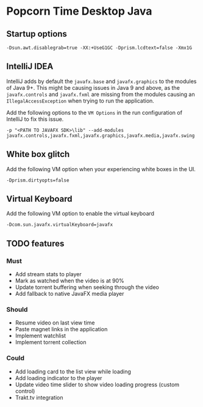 # Popcorn Time Desktop Java

## Startup options

    -Dsun.awt.disablegrab=true -XX:+UseG1GC -Dprism.lcdtext=false -Xmx1G
    
## IntelliJ IDEA

IntelliJ adds by default the `javafx.base` and `javafx.graphics` to the modules of Java 9+.
This might be causing issues in Java 9 and above, as the `javafx.controls` and `javafx.fxml` are 
missing from the modules causing an `IllegalAccessException` when trying to run the application.

Add the following options to the `VM Options` in the run configuration of IntelliJ to fix this issue. 

    -p "<PATH TO JAVAFX SDK>\lib" --add-modules javafx.controls,javafx.fxml,javafx.graphics,javafx.media,javafx.swing

## White box glitch

Add the following VM option when your experiencing white boxes in the UI.

    -Dprism.dirtyopts=false

## Virtual Keyboard

Add the following VM option to enable the virtual keyboard

    -Dcom.sun.javafx.virtualKeyboard=javafx 

## TODO features

### Must

- Add stream stats to player
- Mark as watched when the video is at 90%
- Update torrent buffering when seeking through the video
- Add fallback to native JavaFX media player

### Should

- Resume video on last view time
- Paste magnet links in the application
- Implement watchlist
- Implement torrent collection

### Could

- Add loading card to the list view while loading
- Add loading indicator to the player
- Update video time slider to show video loading progress (custom control)
- Trakt.tv integration